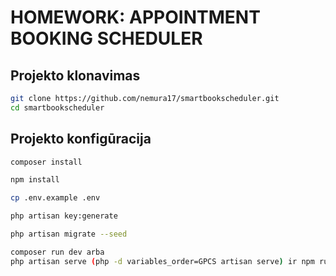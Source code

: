 # HOMEWORK: APPOINTMENT BOOKING SCHEDULER

## Projekto klonavimas

```bash
git clone https://github.com/nemura17/smartbookscheduler.git
cd smartbookscheduler
```

## Projekto konfigūracija

```bash
composer install
```

```bash
npm install
```

```bash
cp .env.example .env
```

```bash
php artisan key:generate
```

```bash
php artisan migrate --seed
```

```bash
composer run dev arba
php artisan serve (php -d variables_order=GPCS artisan serve) ir npm run dev atskiruose terminaluose
```
